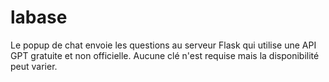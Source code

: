 # labase



Le popup de chat envoie les questions au serveur Flask qui utilise une API GPT gratuite et non officielle. Aucune clé n'est requise mais la disponibilité peut varier.
